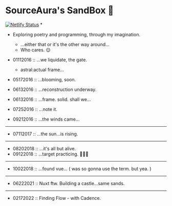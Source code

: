  
# SourceAura's SandBox 👾 
[![Netlify Status](https://api.netlify.com/api/v1/badges/cc44f316-985e-4e60-80c6-7241981a4fea/deploy-status)](https://app.netlify.com/sites/sourceaura/deploys)
*
- Exploring poetry and programming, through my imagination.
  - ...either that or it's the other way around...
  - Who cares. 😌


- 01112016 :: ...we liquidate, the gate.
  * astral:actual frame...

- 05172016 :: ...blooming, soon.

- 06132016 :: ...reconstruction underway.

- 06132016 :: ...frame. solid. shall we...

- 07252016 :: ...note it.

- 09212016 :: ...the winds came...

-------

- 07112017 :: ...the sun...is rising.

-------

- 08202018 :: ...it's all but alive. 
- 09122018 :: ...target practicing. 🏹🏹🏹

-------
- 10022018 :: ...found vue... ( was so gonna use the term. but yea. )

-------
- 06222021 :: Nuxt ftw. Building a castle...same sands. 

-------
- 02172022 :: Finding Flow - with Cadence.
